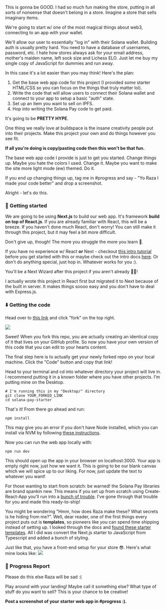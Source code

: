 This is gonna be GOOD. I had so much fun making the store, putting in all sorts of nonsense that doesn't belong in a store. Imagine a store that sells imaginary items. 

We're going to start w/ one of the most magical things about web3, connecting to an app with your wallet.

We'll allow our user to essentially "log in" with their Solana wallet. Building auth is usually pretty hard. You need to have a database of usernames, password, etc. I hate how stores always ask for your email address, mother's maiden name, left sock size and Lichess ELO. Just let me buy my single copy of JavaScript for dummies and run away.

In this case it's a lot easier than you may think! Here's the plan:

1. Get the base web app code for this project (I provided some starter HTML/CSS so you can focus on the things that truly matter lol).
2. Write the code that will allow users to connect their Solana wallet and connect to your app to setup a basic "auth" state.
3. Set up an item you want to sell on IPFS.
4. Hop into writing the Solana Pay code to get paid.

It's going to be **PRETTY HYPE**.

One thing we really love at buildspace is the insane creativity people put into their projects. Make this project your own and do things however you see fit.

**If all you're doing is copy/pasting code then this won't be that fun.**

The base web app code I provide is just to get you started. Change things up. Maybe you hate the colors I used. Change it. Maybe you want to make the site more light mode (ew) themed. Do it.

If you end up changing things up, tag me in #progress and say - "Yo Raza I made your code better" and drop a screenshot.

Alright - let's do this.

### 🏁 Getting started
We are going to be using **Next.js** to build our web app. It's framework **build on top of React.js**. If you are already familiar with React, this will be a breeze. If you haven't done much React, don't worry! You can still make it through this project, but it may feel a bit more difficult.

Don't give up, though! The more you struggle the more you learn 🧠.

If you have no experience w/ React **or** Next - checkout [this intro tutorial](https://www.freecodecamp.org/news/nextjs-tutorial/) before you get started with this or maybe check out the intro docs [here](https://nextjs.org/learn/foundations/about-nextjs). Or don't do anything special, just hop in. Whatever works for you :).

You'll be a Next Wizard after this project if you aren't already 🧙‍♂!

I actually wrote this project in React first but migrated it to Next because of the built in server. It makes things soooo easy and you don't have to deal with Express.js. 

### ⬇️ Getting the code
Head over to [this link](https://github.com/buildspace/solana-pay-starter) and click "fork" on the top right. 

![](https://i.imgur.com/OnOIO2A.png)

Sweet! When you fork this repo, you are actually creating an identical copy of it that lives on your GitHub profile. So now you have your own version of this code that you can edit to your hearts content.

The final step here is to actually get your newly forked repo on your local machine. Click the "Code" button and copy that link!

Head to your terminal and cd into whatever directory your project will live in. I recommend putting it in a known folder where you have other projects. I'm putting mine on the Desktop.

```
# I'm running this in my "Desktop/" directory 
git clone YOUR_FORKED_LINK
cd solana-pay-starter
```
That's it! From there go ahead and run:

```
npm install
```

This may give you an error if you don't have Node installed, which you can install via NVM by following [these instructions](https://github.com/nvm-sh/nvm#installing-and-updating).

Now you can run the web app locally with:

```
npm run dev
```

This should open up the app in your browser on localhost:3000. Your app is empty right now, just how we want it. This is going to be our blank canvas which we will spice up to our liking. For now, just update the text to whatever you want!

For those wanting to start from scratch: be warned! the Solana Pay libraries are brand spankin new. This means if you set up from scratch using Create-React-App you'll run into a [bunch of trouble](https://github.com/solana-labs/wallet-adapter/issues/241). I've gone through that trouble for you and made this ready-to-ship!

You might be wondering "Hmm, how does Raza make these? What secrets is he hiding from me?". Well, dear reader, one of the first things every project puts out is **templates**, so pioneers like *you* can spend time shipping instead of setting up. I looked through the docs and [found these starter templates](https://github.com/solana-labs/wallet-adapter/tree/master/packages/starter). All I did was convert the Next.js starter to JavaScript from Typescript and added a bunch of styling.

Just like that, you have a front-end setup for your store 😎. Here's what mine looks like:
![](https://hackmd.io/_uploads/Hy9JJK8Pq.png)


### 🚨 Progress Report
Please do this else Raza will be sad :(

Play around with your landing! Maybe call it something else? What type of stuff do you want to sell? This is your chance to be creative!

**Post a screenshot of your starter web app in #progress :).**
